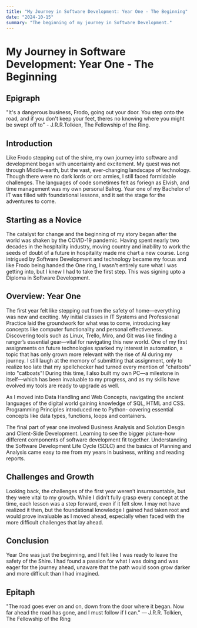 ```yaml
---
title: "My Journey in Software Development: Year One - The Beginning"
date: "2024-10-15"
summary: "The beginning of my journey in Software Development."
---
```



# My Journey in Software Development: Year One - The Beginning

## Epigraph

"It's a dangerous business, Frodo, going out your door. You step onto the road, and if you don't keep your feet, theres no knowing where you might be swept off to" - J.R.R.Tolkien, The Fellowship of the Ring.

## Introduction

Like Frodo stepping out of the shire, my own journey into software and development began with uncertainty and excitement. My quest was not through Middle-earth, but the vast, ever-changing landscape of technology. Though there were no dark lords or orc armies, I still faced formidable challenges. The languages of code sometimes felt as foriegn as Elvish, and time management was my own personal Balrog. Year one of my Bachelor of IT was filled with foundational lessons, and it set the stage for the adventures to come.

## Starting as a Novice

The catalyst for change and the beginning of my story began after the world was shaken by the COVID-19 pandemic. Having spent nearly two decades in the hospitality industry, moving country and inability to work the seeds of doubt of a future in hospitality made me chart a new course. Long intrigued by Software Development and technology became my focus and like Frodo being handed the One ring, I wasn't entirely sure what I was getting into, but I knew I had to take the first step. This was signing upto a Diploma in Software Development.

## Overview: Year One

The first year felt like stepping out from the safety of home—everything was new and exciting. My initial classes in IT Systems and Professional Practice laid the groundwork for what was to come, introducing key concepts like computer functionality and personal effectiveness. Discovering tools such as Linux, Trello, Miro, and Git was like finding a ranger’s essential gear—vital for navigating this new world. One of my first assignments on future technologies sparked my interest in automation, a topic that has only grown more relevant with the rise of AI during my journey. I still laugh at the memory of submitting that assignment, only to realize too late that my spellchecker had turned every mention of "chatbots" into "catboats"! During this time, I also built my own PC—a milestone in itself—which has been invaluable to my progress, and as my skills have evolved my tools are ready to upgrade as well.

As I moved into Data Handling and Web Concepts, navigating the ancient languages of the digital world gaining knowledge of SQL, HTML and CSS. Programming Principles introduced me to Python- covering essential concepts like data types, functions, loops and containers. 

The final part of year one involved Business Analysis and Solution Desgin and Client-Side Development. Learning to see the bigger picture-how different components of software development fit together. Understanding the Software Development Life Cycle (SDLC) and the basics of Planning and Analysis came easy to me from my years in business, writing and reading reports.

## Challenges and Growth
 
Looking back, the challenges of the first year weren’t insurmountable, but they were vital to my growth. While I didn’t fully grasp every concept at the time, each lesson was a step forward, even if it felt slow. I may not have realized it then, but the foundational knowledge I gained had taken root and would prove invaluable as I moved ahead, especially when faced with the more difficult challenges that lay ahead.

## Conclusion

Year One was just the beginning, and I felt like I was ready to leave the safety of the Shire. I had found a passion for what I was doing and was eager for the journey ahead, unaware that the path would soon grow darker and more difficult than I had imagined.

## Epitaph

"The road goes ever on and on, down from the door where it began. Now far ahead the road has gone, and I must follow if I can."
— J.R.R. Tolkien, The Fellowship of the Ring

